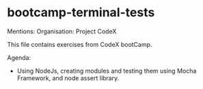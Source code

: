 # bootcamp-terminal-tests

Mentions:
Organisation: Project CodeX

This file contains exercises from CodeX bootCamp.

Agenda:
- Using NodeJs, creating modules and testing them using Mocha Framework, and node assert library.
